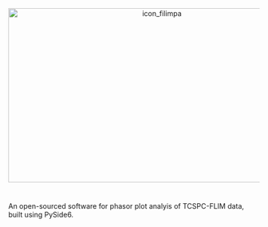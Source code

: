 <div align="center">
  <img src="https://github.com/user-attachments/assets/5ec8fe13-b097-4274-88fb-25c60c28637c" alt="icon_filimpa" width="600" height="350">
</div>

#
An open-sourced software for phasor plot analyis of TCSPC-FLIM data, built using PySide6.
